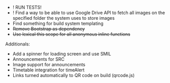 - ! RUN TESTS!
- ! Find a way to be able to use Google Drive API to fetch all images on the specified folder the system uses to store images
- Find something for build system templating
- ~~Remove Bootstrap as dependency~~
- ~~Use lexical this scope for all anonymous inline functions~~

Additionals:
- Add a spinner for loading screen and use SMIL
- Announcements for SRC
- Image support for announcements
- Timetable integration for timeAlert
- Links turned automatically to QR code on build (qrcode.js)
